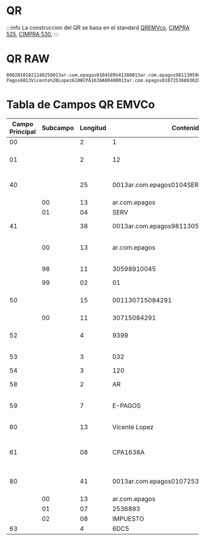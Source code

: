 # QR

:::info
La construccion del QR se basa en el standard [QREMVco](https://www.emvco.com/specifications/emv-qr-code-specification-for-payment-systems-merchant-presented-mode/), [CIMPRA 525](https://www.bcra.gob.ar/pdfs/sistemasfinancierosydepagos/SNP3525.pdf), [CIMPRA 530](https://www.bcra.gob.ar/Pdfs/SistemasFinancierosYdePagos/Boletin_CIMPRA_530.pdf), 
:::

# QR RAW
```
00020101021240250013ar.com.epagos0104SERV41380013ar.com.epagos981130598910045990201501500113071508429152049399530303254031205802AR5907E-Pagos6013Vicente%20Lopez6108CPA1638A80400013ar.com.epagos010725368930208IMPUESTO63046DC5
```


# Tabla de Campos QR EMVCo

| **Campo Principal** | **Subcampo** | **Longitud** | **Contenido**                  | **Descripción**                      |
|----------------------|--------------|--------------|--------------------------------|--------------------------------------|
| 00                   |              | 2            | 1                              |                                      |
| 01                   |              | 2            | 12                             | 11 Estatico,     12 Dinamico                                |
| 40                   |              | 25           | 0013ar.com.epagos0104SERV      | Información del comercio             |
|                      | 00           | 13           | ar.com.epagos                  |                                      |
|                      | 01           | 04           | SERV                           |                                      |
| 41                   |              | 38           | 0013ar.com.epagos981130598910045990201 | Aceptador del QR                    |
|                      | 00           | 13           | ar.com.epagos                  | Dominio invertido del aceptador      |
|                      | 98           | 11           | 30598910045                    | CUIT del aceptador                   |
|                      | 99           | 02           | 01                             | Flag de IEP                          |
| 50                   |              | 15           | 001130715084291                | Número de CUIT del comercio          |
|                      | 00           | 11           | 30715084291                    |                                      |
| 52                   |              | 4            | 9399                           | Categoría del comercio               |
| 53                   |              | 3            | 032                            | Moneda (ARS)                         |
| 54                   |              | 3            | 120                            | Importe                              |
| 58                   |              | 2            | AR                             | País del comercio                    |
| 59                   |              | 7            | E-PAGOS                        | Razón social del comercio            |
| 60                   |              | 13           | Vicente Lopez                  | Ciudad del comercio                  |
| 61                   |              | 08           | CPA1638A                       | Código postal completo (8 dígitos)   |
| 80                   |              | 41           | 0013ar.com.epagos010725368930208IMPUESTO | Información del adquirente          |
|                      | 00           | 13           | ar.com.epagos                  |                                      |
|                      | 01           | 07           | 2536893                        |                                      |
|                      | 02           | 08           | IMPUESTO                       |                                      |
| 63                   |              | 4            | 6DC5                           | CRC                                  |


